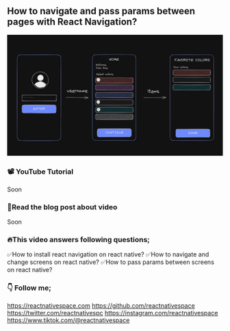 
## How to navigate and pass params between pages with React Navigation?
![Screenshot](screenshot.png)

### 📽️ YouTube Tutorial
Soon

### 📖Read the blog post about video
Soon

### 🔥This video answers following questions;
✅How to install react navigation on react native?
✅How to navigate and change screens on react native?
✅How to pass params between screens on react native?

  
### 👇 Follow me;
https://reactnativespace.com
https://github.com/reactnativespace
https://twitter.com/reactnativespc
https://instagram.com/reactnativespace
https://www.tiktok.com/@reactnativespace